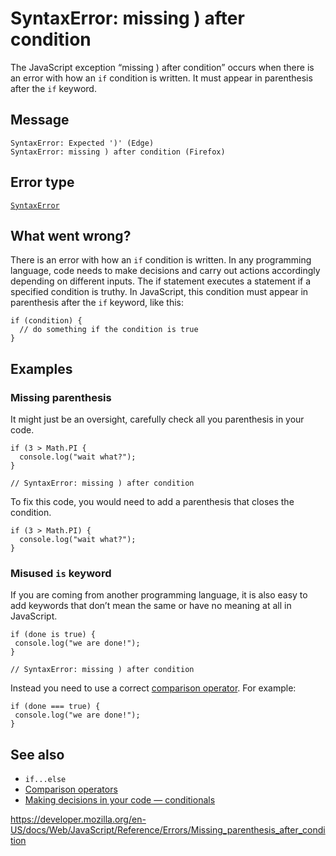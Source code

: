 SyntaxError: missing ) after condition
======================================

The JavaScript exception “missing ) after condition” occurs when there is an error with how an `if` condition is written. It must appear in parenthesis after the `if` keyword.

Message
-------

    SyntaxError: Expected ')' (Edge)
    SyntaxError: missing ) after condition (Firefox)

Error type
----------

[`SyntaxError`](../global_objects/syntaxerror)

What went wrong?
----------------

There is an error with how an `if` condition is written. In any programming language, code needs to make decisions and carry out actions accordingly depending on different inputs. The if statement executes a statement if a specified condition is truthy. In JavaScript, this condition must appear in parenthesis after the `if` keyword, like this:

    if (condition) {
      // do something if the condition is true
    }

Examples
--------

### Missing parenthesis

It might just be an oversight, carefully check all you parenthesis in your code.

    if (3 > Math.PI {
      console.log("wait what?");
    }

    // SyntaxError: missing ) after condition

To fix this code, you would need to add a parenthesis that closes the condition.

    if (3 > Math.PI) {
      console.log("wait what?");
    }

### Misused `is` keyword

If you are coming from another programming language, it is also easy to add keywords that don’t mean the same or have no meaning at all in JavaScript.

    if (done is true) {
     console.log("we are done!");
    }

    // SyntaxError: missing ) after condition

Instead you need to use a correct [comparison operator](https://developer.mozilla.org/en-US/docs/Web/JavaScript/Reference/Operators). For example:

    if (done === true) {
     console.log("we are done!");
    }

See also
--------

-   `if...else`
-   [Comparison operators](https://developer.mozilla.org/en-US/docs/Web/JavaScript/Reference/Operators)
-   [Making decisions in your code — conditionals](https://developer.mozilla.org/en-US/docs/Learn/JavaScript/Building_blocks/conditionals)

<a href="https://developer.mozilla.org/en-US/docs/Web/JavaScript/Reference/Errors/Missing_parenthesis_after_condition" class="_attribution-link">https://developer.mozilla.org/en-US/docs/Web/JavaScript/Reference/Errors/Missing_parenthesis_after_condition</a>
